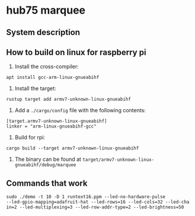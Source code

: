 # hub75 marquee

## System description





## How to build on linux for raspberry pi
1. Install the cross-compiler:
```
apt install gcc-arm-linux-gnueabihf
```

1. Install the target:
```
rustup target add armv7-unknown-linux-gnueabihf
``` 

1. Add a `./cargo/config` file with the following contents:
```
[target.armv7-unknown-linux-gnueabihf]
linker = "arm-linux-gnueabihf-gcc"
```

1. Build for rpi:
```
cargo build --target armv7-unknown-linux-gnueabihf
```

1. The binary can be found at
   `target/armv7-unknown-linux-gnueabihf/debug/marquee` 

## Commands that work
```
sudo ./demo -t 10 -D 1 runtext16.ppm --led-no-hardware-pulse
--led-gpio-mapping=adafruit-hat --led-rows=16 --led-cols=32 --led-cha
in=2 --led-multiplexing=3 --led-row-addr-type=2 --led-brightness=50
```
